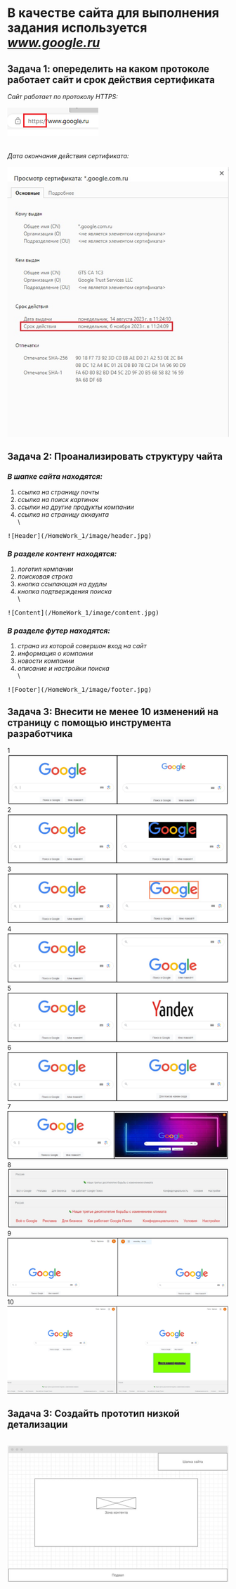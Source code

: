 # В качестве сайта для выполнения задания используется *www.google.ru*

## Задача 1: опеределить на каком протоколе работает сайт и срок действия сертификата

*Сайт работает по протоколу HTTPS:*      
\
<kbd>
    ![Сайт работает по протоколу HTTPS](/HomeWork_1/image/protocol.jpg)
</kbd>
\
\
\
*Дата окончания действия сертификата:* \
\
<kbd>
    ![Окончание действия сертификата сайта](/HomeWork_1/image/certificateDate.jpg)
</kbd>

## Задача 2: Проанализировать структуру чайта

### *В шапке сайта находятся:* 
1. *ссылка на страницу почты*
2. *ссылка на поиск картинок* 
3. *ссылки на другие продукты компании* 
4. *ссылка на страницу аккаунта*\
\
<kbd>
    ![Header](/HomeWork_1/image/header.jpg)
</kbd>

### *В разделе контент находятся:*
1. *логотип компании*
2. *поисковая строка* 
3. *кнопка ссылающая на дудлы* 
4. *кнопка подтверждения поиска*\
\
<kbd>
    ![Content](/HomeWork_1/image/content.jpg)
</kbd>

### *В разделе футер находятся:*
1. *страна из которой совершон вход на сайт*
2. *информация о компании* 
3. *новости компании* 
4. *описание и настройки поиска*\
\
<kbd>
    ![Footer](/HomeWork_1/image/footer.jpg)
</kbd>

## Задача 3: Внесити не менее 10 изменений на страницу с помощью инструмента разработчика

1 \
<kbd>
    ![Изменение 1](/HomeWork_1/image/Change1.jpg)
</kbd>
2 \
<kbd>
    ![Изменение 2](/HomeWork_1/image/Change2.jpg)
</kbd>
3 \
<kbd>
    ![Изменение 3](/HomeWork_1/image/Change3.jpg)
</kbd>
4 \
<kbd>
    ![Изменение 4](/HomeWork_1/image/Change4.jpg)
</kbd>
5 \
<kbd>
    ![Изменение 5](/HomeWork_1/image/Change5.jpg)
</kbd>
6 \
<kbd>
    ![Изменение 6](/HomeWork_1/image/Change6.jpg)
</kbd>
7 \
<kbd>
    ![Изменение 7](/HomeWork_1/image/Change7.jpg)
</kbd>
8 \
<kbd>
    ![Изменение 8](/HomeWork_1/image/Change8.jpg)
</kbd>
9 \
<kbd>
    ![Изменение 9](/HomeWork_1/image/Change9.jpg)
</kbd>
10 \
<kbd>
    ![Изменение 10](/HomeWork_1/image/Change10.jpg)
</kbd>

## Задача 3: Создайть прототип низкой детализации
\
<kbd>
    ![Прототип сайта](/HomeWork_1/image/Wireframe.jpg)
</kbd>